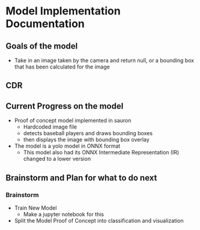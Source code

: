 
# Model Implementation Documentation

## Goals of the model

- Take in an image taken by the camera and return null,
or a bounding box that has been calculated for the image

## CDR

## Current Progress on the model

- Proof of concept model implemented in sauron
  - Hardcoded image file
  - detects baseball players and draws bounding boxes
  - then displays the image with bounding box overlay
- The model is a yolo model in ONNX format
  - This model also had its ONNX Intermediate Representation (IR)
    changed to a lower version

## Brainstorm and Plan for what to do next

### Brainstorm

- Train New Model
  - Make a jupyter notebook for this
- Split the Model Proof of Concept into classification and visualization
